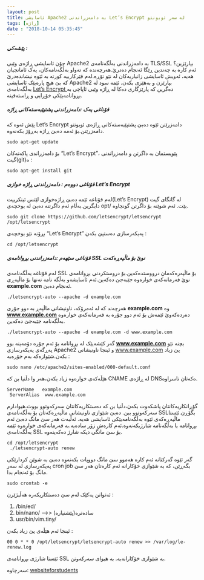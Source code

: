 ```yaml
---
layout: post
title: ئاسایشی Apache2 بە دامەزراندنی Let’s Encrypt لە سەر ئوبونتو
tags: [ڕاژە]
date : "2018-10-14 05:35:45"
---
```


##### **پێشەکی :**

چۆن ئاسایشی ڕاژەی وێبی Apache2 بە دامەزراندنی بەڵگەنامەی TLS/SSL بپارێزین؟ ئەم کارە بە چەندین ڕێگا ئەنجام دەدرێ.هەرچەندە کە تەواو بەڵگەنامەکان، یەک ئامانجیان هەیە، ئەویش ئاسایشی زانیاریەکان لە نێو تۆڕە.لەم فێرکارییە کورتە بە ئێوە نیشاندەدرێ کە بێ هیچ پارەیێک ئاسایشی Apache2 بپارێزن و بەهێزی بکەن.
ئێمە سود لە بەڵگەنامەی [Let’s Encrypt ](https://letsencrypt.org/)دەگرین کە پارێزگاری دەکا لە ڕاژە وێبی ئاپاچی بە بڕوانامەیێکی خۆڕایی و ڕاستەقینە.

##### **قۆناغی یەک :دامەزراندنی پشتپێبەستەکانی ڕاژە**

پێش ئەوە کە Let’s Encrypt دامەزرێنن ئێوە دەبێ پشتپێبەستەکانی ڕاژەی ئوبونتو دامەزرێنن.بۆ ئەمە دەبێ ڕاژە بەڕۆژ بکەنەوە.

```shell
sudo apt-get update
```

بۆ دامەزراندی پاکەتەکان “Let’s Encrypt”، پێویستمان بە داگرتن و دامەزراندنی گیت(git)ە :

```shell
sudo apt-get install git
```

##### **قۆناغی دووەم : دامەزراندنی ڕاژە خوازی Let’s Encrypt**

لەم قۆناغە ئێمە دەبێ ڕاژەخوازی لێتس ئینکریپت(Let’s Encrypt) لە گانگای گیت دابگرین.بەڵام ئەم داگرتنە دەبێ لە بوخچەی opt/ بێت. ئەم شوێنە بۆ داگرتن گونجاوە.

```shell
sudo git clone https://github.com/letsencrypt/letsencrypt /opt/letsencrypt
```

بڕۆنە نێو بوخچەی “Let’s Encrypt” پەیکەرسازی دەستپێ بکەن :

```shell
cd /opt/letsencrypt
```

##### **قۆناغی سێهەم :دامەزراندنی بڕوانامەی SSL نوێ بۆ ماڵپەڕەکەت**

لەم قۆناغە بەڵگەنامەی SSL بۆ ماڵپەرەکەمان درووستدەکەین.بۆ دروستکردنی بڕوانامەی نوێ فەرمانەکەی خوارەوە جێبەجێ دەکەین.ئەم ئاسایشەو بەڵگە نامە تەنها بۆ ماڵپەڕی **example.com** ئەنجام دەبێ.

```shell
./letsencrypt-auto --apache -d example.com
```

هەرچەند کە لە ئەمرۆکە، ناونیشانی ماڵپەڕ بە دوو جۆری **example.com** وە **www.example.com** دەردەکەوێ ئێمەش بۆ ئەم دوو جۆرە بە فەرمانەکەی خوارەوە بەڵگەنامە جێبەجێ دەکەین.

```shell
./letsencrypt-auto --apache -d example.com -d www.example.com
```

گەر کێشەیێک لە بڕوانامە بۆ ئەم جۆرە دۆمەینە بوو **www.example.com** بچنە نێو پەڕگەی پەیکەرسازی Apache2 و ئینجا ناونیشانی www.example.com پێ زیاد بکەن.شێوازەکە بەم جۆرەیە :

```shell
sudo nano /etc/apache2/sites-enabled/000-default.conf
```

هێڵەکەی خوارەوە زیاد بکەن،هەر وا دڵنیا بن کە CNAME لە ڕاژەی DNSەکەتان ناسراوە.

```shell
ServerName   example.com
 ServerAlias  www.example.com
```

گۆڕانکاریەکانتان پاشکەوت بکەن،دڵنیا بن کە دەستکاریەکانتان سەرکەوتوو بووث.هیوادارم سەرکەوتوو ببن. دەبێ شێوازی ناونیشانی ماڵپەڕەکەتان بۆ بەڵگەنامەی SSLبگۆڕن.ئێستا ماڵپەڕەکەی ئێوە بەڵگەنامەیێکی ئاسایشی هەیە.
ئەڵبەت هەر سێ مانگ دەبێ ئەم بڕوانامە یا بەڵگەنامە شارژبکەنەوە.ئەم کارەش زۆر سادەیە.بە فەرمانەکەی خوارەوە ئێمە بەڵگەنامەی SSL بۆ سێ مانگی دیکە شارژ دەکەینەوە.

```shell
cd /opt/letsencrypt
 ./letsencrypt-auto renew
```

گەر ئێوە گەرکتانە ئەم کارە هەموو سێ مانگ دووپات بکەنەوە دەبێ بە شوێن کردارێکی پەیکەرسازی لە سەر cron job بگەڕێن، کە بە شێوازی خۆکارانە ئەم کارەتان هەر سێ مانگ بۆ ئەنجام بدا.

```shell
sudo crontab -e
```

ئەتوانن یەکێک لەم سێ دەستکاریکەرە هەڵبژێرن :

1. /bin/ed/
2.  bin/nano/ —->> سادەترە(پێشنیارە)
3. usr/bin/vim.tiny/

ئینجا ئەم هێڵەی پێ زیاد بکەن :

```shell
00 0 * * 0 /opt/letsencrypt/letsencrypt-auto renew >> /var/log/le-renew.log
```

ئێستا شارژی بڕوانامەی SSL بە شێوازی خۆکارانەیە.
بە هیوای سەرکەوتن.

سەرچاوە: [websiteforstudents](https://websiteforstudents.com/how-to-use-lets-encrypt-to-secure-apache2-on-ubuntu/)
